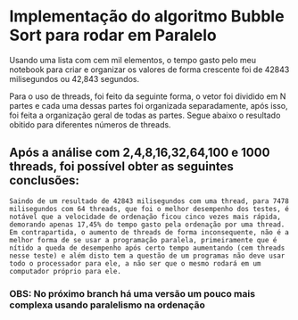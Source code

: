 # Implementação do algoritmo Bubble Sort para rodar em Paralelo

Usando uma lista com cem mil elementos, o tempo gasto pelo meu notebook para criar e organizar os valores de forma crescente foi de 42843 milisegundos ou 42,843 segundos. 

Para o uso de threads, foi feito da seguinte forma, o vetor foi dividido em N partes e cada uma dessas partes foi organizada separadamente, após isso, foi feita a organização geral de todas as partes. Segue abaixo o resultado obitido para diferentes números de threads.



## Após a análise com 2,4,8,16,32,64,100 e 1000 threads, foi possível obter as seguintes conclusões:

	Saindo de um resultado de 42843 milisegundos com uma thread, para 7478 milisegundos com 64 threads, que foi o melhor desempenho dos testes, é notável que a velocidade de ordenação ficou cinco vezes mais rápida, demorando apenas 17,45% do tempo gasto pela ordenação por uma thread.
	Em contrapartida, o aumento de threads de forma inconsequente, não é a melhor forma de se usar a programação paralela, primeiramente que é nítido a queda de desempenho após certo tempo aumentando (cem threads nesse teste) e além disto tem a questão de um programas não deve usar todo o processador para ele, a não ser que o mesmo rodará em um computador próprio para ele.


### OBS: No próximo branch há uma versão um pouco mais complexa usando paralelismo na ordenação

